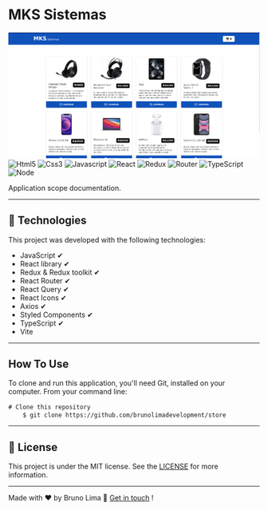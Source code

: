 # MKS Sistemas #


![Alt text](/public/store.gif)
![Html5](https://img.shields.io/badge/HTML5-E34F26?style=for-the-badge&logo=html5&logoColor=white)
![Css3](https://img.shields.io/badge/CSS3-1572B6?style=for-the-badge&logo=css3&logoColor=white)
![Javascript](https://img.shields.io/badge/JavaScript-323330?style=for-the-badge&logo=javascript&logoColor=F7DF1E)
![React](https://img.shields.io/badge/React-20232A?style=for-the-badge&logo=react&logoColor=61DAFB)
![Redux](https://img.shields.io/badge/Redux-593D88?style=for-the-badge&logo=redux&logoColor=white)
![Router](https://img.shields.io/badge/React_Router-CA4245?style=for-the-badge&logo=react-router&logoColor=white)
![TypeScript](https://img.shields.io/badge/TypeScript-007ACC?style=for-the-badge&logo=typescript&logoColor=white)
![Node](https://img.shields.io/badge/Node.js-43853D?style=for-the-badge&logo=node.js&logoColor=white)


Application scope documentation.

___

## 🚀 Technologies ##

This project was developed with the following technologies:


+ JavaScript  ✔
+ React library  ✔
+ Redux & Redux toolkit ✔
+ React Router ✔
+ React Query ✔
+ React Icons ✔
+ Axios ✔
+ Styled Components ✔
+ TypeScript ✔
+ Vite
___

## How To Use ##

To clone and run this application, you'll need Git,  installed on your computer. From your command line:

    # Clone this repository
        $ git clone https://github.com/brunolimadevelopment/store



___

## 📝 License

This project is under the MIT license. See the [LICENSE](https://github.com/brunolimadevelopment/lamamia/blob/main/MIT%20License.txt) for more information.

___

Made with ♥ by Bruno Lima 👋 [Get in touch](https://www.linkedin.com/in/bruno-lima-b6a034177/) !